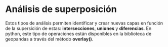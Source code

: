 # Análisis de superposición

Estos tipos de análisis permiten identificar y crear nuevas capas en función de la supersición de estas:  **intersecciones**, **uniones** y **diferencias**. En python, este tipo de operaciones están disponibles en la biblioteca de geopandas a través del método **overlay()**.


